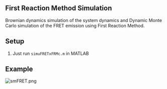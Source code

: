 ## First Reaction Method Simulation

Brownian dynamics simulation of the system dynamics and Dynamic Monte Carlo simulation of the FRET emission using First Reaction Method.  

## Setup
1.  Just run `simuFRETxFRMc.m` in MATLAB

## Example
![smFRET.png](https://github.com/krhaas/FRET/blob/master/FRM/FRETsimuRun6ref.png)
